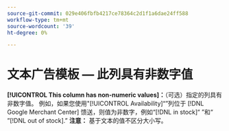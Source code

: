 ```yaml
---
source-git-commit: 029e406fbfb4217ce78364c2d1f1a6dae24ff588
workflow-type: tm+mt
source-wordcount: '39'
ht-degree: 0%

---
```

# 文本广告模板 — 此列具有非数字值

**[!UICONTROL This column has non-numeric values]：**（可选）指定的列具有非数字值。 例如，如果您使用&quot;[!UICONTROL Availability]“”列位于 [!DNL Google Merchant Center] 馈送，则值为非数字，例如“[!DNL in stock]“ ”和“ ”[!DNL out of stock].” **注意：** 基于文本的值不区分大小写。
